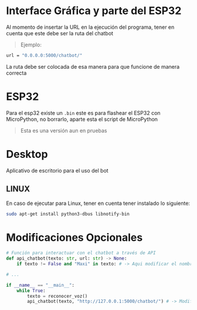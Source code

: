 # Interface Gráfica y parte del ESP32
Al momento de insertar la URL en la ejecución del programa, tener en cuenta que este debe ser la ruta del chatbot

> Ejemplo:
```bash
url = "0.0.0.0:5000/chatbot/"
```
La ruta debe ser colocada de esa manera para que funcione de manera correcta

# ESP32
Para el esp32 existe un `.bin` este es para flashear el ESP32 con MicroPython, no borrarlo, aparte esta el script de 
MicroPython

> Esta es una versión aun en pruebas

# Desktop
Aplicativo de escritorio para el uso del bot

## LINUX
En caso de ejecutar para Linux, tener en cuenta tener instalado lo siguiente:

```bash
sudo apt-get install python3-dbus libnotify-bin
```

# Modificaciones Opcionales
```python
# Función para interactuar con el chatbot a través de API
def api_chatbot(texto: str, url: str) -> None:
    if texto != False and "Maxi" in texto: # -> Aqui modificar el nombre manualmente

# ...

if __name__ == "__main__":
    while True:
        texto = reconocer_voz()
        api_chatbot(texto, "http://127.0.0.1:5000/chatbot/") # -> Modificar la URL
```